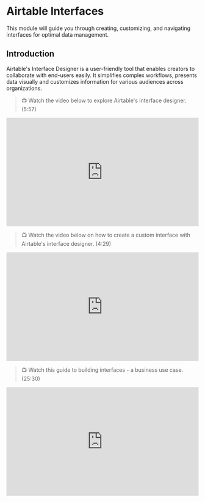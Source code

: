 # Airtable Interfaces

<aside>
This module will guide you through creating, customizing, and navigating interfaces for optimal data management.
</aside>

## Introduction

Airtable's Interface Designer is a user-friendly tool that enables creators to collaborate with end-users easily. It simplifies complex workflows, presents data visually and customizes information for various audiences across organizations.

> 📺 Watch the video below to explore Airtable's interface designer. (5:57)

<div style="position: relative; padding-bottom: 56.25%; height: 0;"><iframe width="560" height="315" src="https://www.youtube.com/embed/prKKCbmweS8" title="Explore Interface Designer Layouts | Airtable" frameborder="0" allow="accelerometer; autoplay; clipboard-write; encrypted-media; gyroscope; picture-in-picture; web-share" allowfullscreen style="position: absolute; top: 0; left: 0; width: 100%; height: 100%;"></iframe></div>

> 📺 Watch the video below on how to create a custom interface with Airtable's interface designer. (4:29)

<div style="position: relative; padding-bottom: 56.25%; height: 0;"><iframe width="560" height="315" src="https://www.youtube.com/embed/utF8QEE4Wpg" title="Create a Custom Interface With Interface Designer | Airtable" frameborder="0" allow="accelerometer; autoplay; clipboard-write; encrypted-media; gyroscope; picture-in-picture; web-share" allowfullscreen style="position: absolute; top: 0; left: 0; width: 100%; height: 100%;"></iframe></div>

> 📺 Watch this guide to building interfaces - a business use case. (25:30)

<div style="position: relative; padding-bottom: 56.25%; height: 0;"><iframe width="560" height="315" src="https://www.youtube.com/embed/r_r22xBW0AY" title="Guide to Building Airtable Interfaces" frameborder="0" allow="accelerometer; autoplay; clipboard-write; encrypted-media; gyroscope; picture-in-picture; web-share" allowfullscreen style="position: absolute; top: 0; left: 0; width: 100%; height: 100%;"></iframe></div>